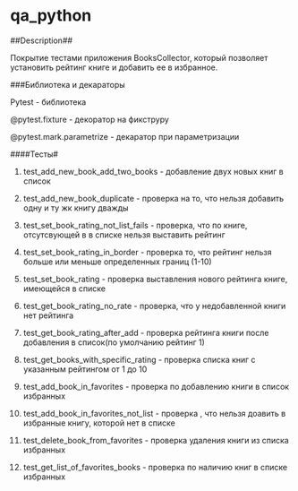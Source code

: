 # qa_python

##Description##

Покрытие тестами приложения BooksCollector, который позволяет установить рейтинг книге и добавить ее в избранное.

###Библиотека и декараторы

Pytest - библиотека 

@pytest.fixture - декоратор на фикструру

@pytest.mark.parametrize - декаратор при параметризации


####Тесты# 

1. test_add_new_book_add_two_books - добавление двух новых книг в список

2. test_add_new_book_duplicate - проверка на то, что нельзя добавить одну и ту жк книгу дважды

3. test_set_book_rating_not_list_fails - проверка, что по книге, отсутсвующей в в списке нельзя выставить рейтинг

4. test_set_book_rating_in_border - проверка то, что рейтинг нельзя больше или меньше определенных границ (1-10)

5. test_set_book_rating - проверка выставления нового рейтинга книге, имеющейся в списке

6. test_get_book_rating_no_rate - проверка, что у недобавленной книги нет рейтинга

7. test_get_book_rating_after_add - проверка рейтинга книги после добавления в список(по умолчанию рейтинг 1)

8. test_get_books_with_specific_rating - проверка списка книг с указанным рейтингом от 1 до 10

9. test_add_book_in_favorites - проверка по добавлению книги в список избранных

10. test_add_book_in_favorites_not_list - проверка , что нельзя доавить в избранные книгу, которой нет в списке

11. test_delete_book_from_favorites - проверка удаления книги из списка избранных

12. test_get_list_of_favorites_books - проверка по наличию книг в списке избранных 

 

